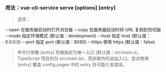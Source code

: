 ### 用法：vue-cli-service serve [options] [entry]

> 选项：

  --open    在服务器启动时打开浏览器
  --copy    在服务器启动时将 URL 复制到剪切版
  --mode    指定环境模式 (默认值：development)
  --host    指定 host (默认值：0.0.0.0)
  --port    指定 port (默认值：8080)
  --https   使用 https (默认值：false)

> 命令行参数 [entry] 将被指定为唯一入口 (默认值：src/main.js，TypeScript 项目则为 src/main.ts)，而非额外的追加入口。尝试使用 [entry] 覆盖 config.pages 中的 entry 将可能引发错误。
